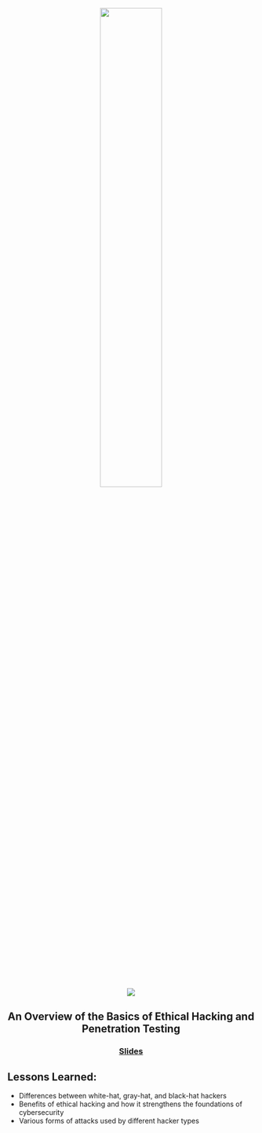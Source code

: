 <p align="center">
<img src="https://see.fontimg.com/api/rf5/KerX/NGYzY2M5Y2NmMjI1NDc3NDhmNzY5MTBlNDZiZDUxMmIudHRm/RXRoaWNhbCBIYWNraW5n/hacked.png?r=fs&h=65&w=1000&fg=FFFFFF&bg=FFFFFF&tb=1&s=65" width="50%">
</p>
<br/>
<p align="center">
<img src="https://i.imgur.com/xkiv9fF.png" width="">
</p>
<h2 align="center">An Overview of the Basics of Ethical Hacking and Penetration Testing</h2>
<p align="center">
<h3 align="center"><a href="https://github.com/ec-coding/Ethical-Hacking-Lecture/blob/main/Ethical%20Hacking%20Lecture%20.pdf" target="_blank" rel="noreferrer">Slides</a></h3>
</p>

## Lessons Learned:
- Differences between white-hat, gray-hat, and black-hat hackers
- Benefits of ethical hacking and how it strengthens the foundations of cybersecurity
- Various forms of attacks used by different hacker types

